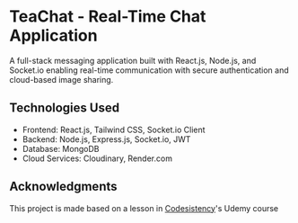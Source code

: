 # TeaChat - Real-Time Chat Application

A full-stack messaging application built with React.js, Node.js, and Socket.io enabling real-time communication with secure authentication and cloud-based image sharing.

## Technologies Used
- Frontend: React.js, Tailwind CSS, Socket.io Client
- Backend: Node.js, Express.js, Socket.io, JWT
- Database: MongoDB
- Cloud Services: Cloudinary, Render.com

## Acknowledgments
This project is made based on a lesson in [Codesistency](https://www.youtube.com/@codesistency)'s Udemy course
